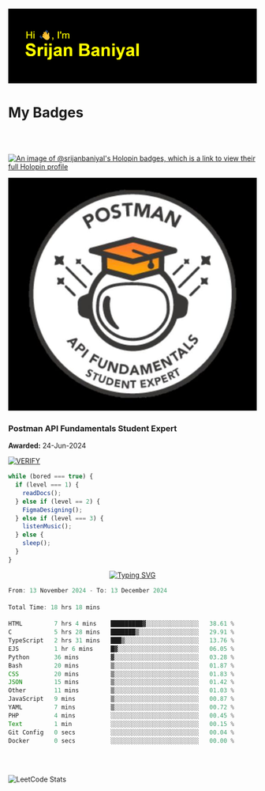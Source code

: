 ![Header](./header.png)

# My Badges

<Br />
<Br />

[![An image of @srijanbaniyal's Holopin badges, which is a link to view their full Holopin profile](https://holopin.me/srijanbaniyal)](https://holopin.io/@srijanbaniyal)

[![Postman API Fundamentals Student Expert](/Postman.jpeg)](https://api.badgr.io/public/assertions/r9BLLy0oTfKJBbkGuDI1zA)

### Postman API Fundamentals Student Expert

**Awarded:** 24-Jun-2024

[![VERIFY](https://img.shields.io/badge/VERIFY-blue)](https://badgecheck.io?url=https%3A%2F%2Fapi.badgr.io%2Fpublic%2Fassertions%2Fr9BLLy0oTfKJBbkGuDI1zA)

```javascript
while (bored === true) {
  if (level === 1) {
    readDocs();
  } else if (level == 2) {
    FigmaDesigning();
  } else if (level === 3) {
    listenMusic();
  } else {
    sleep();
  }
}
```

<p align="center">
  <a href="https://git.io/typing-svg"><img src="https://readme-typing-svg.demolab.com?font=Tilt+Prism&size=30&pause=1000&color=0FF75B&center=true&vCenter=true&width=800&height=80&lines=Time+spent+on+various+Programming+languages" alt="Typing SVG" /></a>
</p>

<!--START_SECTION:waka-->

```TypeScript
From: 13 November 2024 - To: 13 December 2024

Total Time: 18 hrs 18 mins

HTML         7 hrs 4 mins    █████████▓░░░░░░░░░░░░░░░   38.61 %
C            5 hrs 28 mins   ███████▒░░░░░░░░░░░░░░░░░   29.91 %
TypeScript   2 hrs 31 mins   ███▒░░░░░░░░░░░░░░░░░░░░░   13.76 %
EJS          1 hr 6 mins     █▓░░░░░░░░░░░░░░░░░░░░░░░   06.05 %
Python       36 mins         ▓░░░░░░░░░░░░░░░░░░░░░░░░   03.28 %
Bash         20 mins         ▒░░░░░░░░░░░░░░░░░░░░░░░░   01.87 %
CSS          20 mins         ▒░░░░░░░░░░░░░░░░░░░░░░░░   01.83 %
JSON         15 mins         ▒░░░░░░░░░░░░░░░░░░░░░░░░   01.42 %
Other        11 mins         ▒░░░░░░░░░░░░░░░░░░░░░░░░   01.03 %
JavaScript   9 mins          ▒░░░░░░░░░░░░░░░░░░░░░░░░   00.87 %
YAML         7 mins          ▒░░░░░░░░░░░░░░░░░░░░░░░░   00.72 %
PHP          4 mins          ░░░░░░░░░░░░░░░░░░░░░░░░░   00.45 %
Text         1 min           ░░░░░░░░░░░░░░░░░░░░░░░░░   00.15 %
Git Config   0 secs          ░░░░░░░░░░░░░░░░░░░░░░░░░   00.04 %
Docker       0 secs          ░░░░░░░░░░░░░░░░░░░░░░░░░   00.00 %
```

<!--END_SECTION:waka-->

<Br />
<Br />

![LeetCode Stats](https://leetcard.jacoblin.cool/Srijan-Baniyal?theme=dark&font=Rasa&ext=contest)
